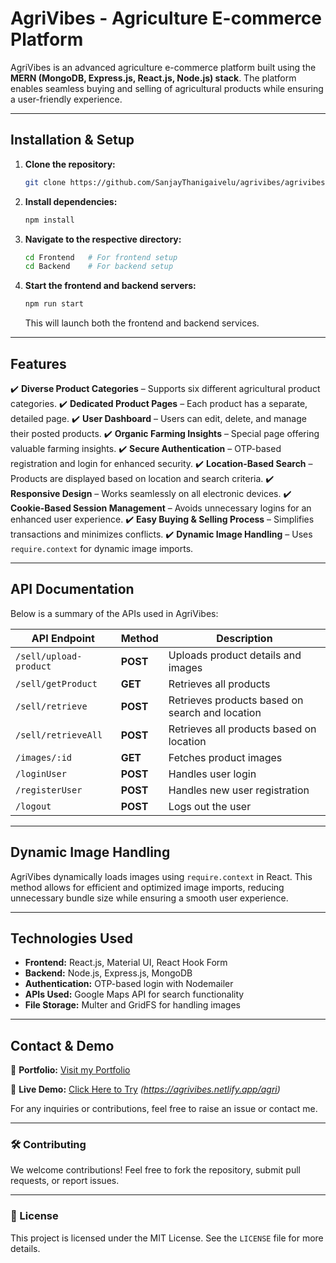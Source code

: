
# AgriVibes - Agriculture E-commerce Platform

AgriVibes is an advanced agriculture e-commerce platform built using the **MERN (MongoDB, Express.js, React.js, Node.js) stack**. The platform enables seamless buying and selling of agricultural products while ensuring a user-friendly experience.

---
## Installation & Setup

1. **Clone the repository:**
   ```sh
   git clone https://github.com/SanjayThanigaivelu/agrivibes/agrivibes.git
   ```
2. **Install dependencies:**
   ```sh
   npm install
   ```
3. **Navigate to the respective directory:**
   ```sh
   cd Frontend   # For frontend setup
   cd Backend    # For backend setup
   ```
4. **Start the frontend and backend servers:**
   ```sh
   npm run start
   ```
   This will launch both the frontend and backend services.

---
## Features

✔️ **Diverse Product Categories** – Supports six different agricultural product categories.
✔️ **Dedicated Product Pages** – Each product has a separate, detailed page.
✔️ **User Dashboard** – Users can edit, delete, and manage their posted products.
✔️ **Organic Farming Insights** – Special page offering valuable farming insights.
✔️ **Secure Authentication** – OTP-based registration and login for enhanced security.
✔️ **Location-Based Search** – Products are displayed based on location and search criteria.
✔️ **Responsive Design** – Works seamlessly on all electronic devices.
✔️ **Cookie-Based Session Management** – Avoids unnecessary logins for an enhanced user experience.
✔️ **Easy Buying & Selling Process** – Simplifies transactions and minimizes conflicts.
✔️ **Dynamic Image Handling** – Uses `require.context` for dynamic image imports.

---
## API Documentation

Below is a summary of the APIs used in AgriVibes:

| API Endpoint | Method | Description |
|-------------|--------|-------------|
| `/sell/upload-product` | **POST** | Uploads product details and images |
| `/sell/getProduct` | **GET** | Retrieves all products |
| `/sell/retrieve` | **POST** | Retrieves products based on search and location |
| `/sell/retrieveAll` | **POST** | Retrieves all products based on location |
| `/images/:id` | **GET** | Fetches product images |
| `/loginUser` | **POST** | Handles user login |
| `/registerUser` | **POST** | Handles new user registration |
| `/logout` | **POST** | Logs out the user |

---
## Dynamic Image Handling

AgriVibes dynamically loads images using `require.context` in React. This method allows for efficient and optimized image imports, reducing unnecessary bundle size while ensuring a smooth user experience.

---
## Technologies Used

- **Frontend:** React.js, Material UI, React Hook Form
- **Backend:** Node.js, Express.js, MongoDB
- **Authentication:** OTP-based login with Nodemailer
- **APIs Used:** Google Maps API for search functionality
- **File Storage:** Multer and GridFS for handling images

---
## Contact & Demo

🔗 **Portfolio:** [Visit my Portfolio](https://myfirstportfolioweb.netlify.app/)

🚀 **Live Demo:** [Click Here to Try](#) *(https://agrivibes.netlify.app/agri)*

For any inquiries or contributions, feel free to raise an issue or contact me.

---
### 🛠 Contributing

We welcome contributions! Feel free to fork the repository, submit pull requests, or report issues.

---
### 📜 License

This project is licensed under the MIT License. See the `LICENSE` file for more details.


